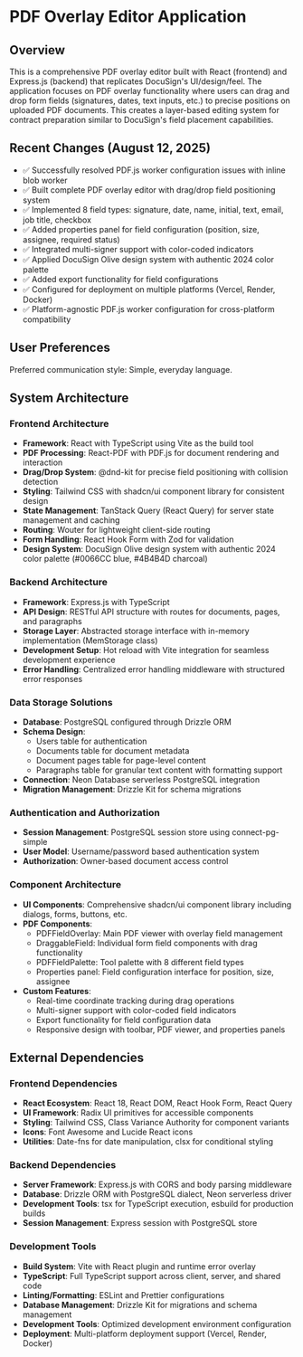 # PDF Overlay Editor Application

## Overview

This is a comprehensive PDF overlay editor built with React (frontend) and Express.js (backend) that replicates DocuSign's UI/design/feel. The application focuses on PDF overlay functionality where users can drag and drop form fields (signatures, dates, text inputs, etc.) to precise positions on uploaded PDF documents. This creates a layer-based editing system for contract preparation similar to DocuSign's field placement capabilities.

## Recent Changes (August 12, 2025)

- ✅ Successfully resolved PDF.js worker configuration issues with inline blob worker
- ✅ Built complete PDF overlay editor with drag/drop field positioning system  
- ✅ Implemented 8 field types: signature, date, name, initial, text, email, job title, checkbox
- ✅ Added properties panel for field configuration (position, size, assignee, required status)
- ✅ Integrated multi-signer support with color-coded indicators
- ✅ Applied DocuSign Olive design system with authentic 2024 color palette
- ✅ Added export functionality for field configurations
- ✅ Configured for deployment on multiple platforms (Vercel, Render, Docker)
- ✅ Platform-agnostic PDF.js worker configuration for cross-platform compatibility

## User Preferences

Preferred communication style: Simple, everyday language.

## System Architecture

### Frontend Architecture
- **Framework**: React with TypeScript using Vite as the build tool
- **PDF Processing**: React-PDF with PDF.js for document rendering and interaction
- **Drag/Drop System**: @dnd-kit for precise field positioning with collision detection
- **Styling**: Tailwind CSS with shadcn/ui component library for consistent design
- **State Management**: TanStack Query (React Query) for server state management and caching
- **Routing**: Wouter for lightweight client-side routing
- **Form Handling**: React Hook Form with Zod for validation
- **Design System**: DocuSign Olive design system with authentic 2024 color palette (#0066CC blue, #4B4B4D charcoal)

### Backend Architecture
- **Framework**: Express.js with TypeScript
- **API Design**: RESTful API structure with routes for documents, pages, and paragraphs
- **Storage Layer**: Abstracted storage interface with in-memory implementation (MemStorage class)
- **Development Setup**: Hot reload with Vite integration for seamless development experience
- **Error Handling**: Centralized error handling middleware with structured error responses

### Data Storage Solutions
- **Database**: PostgreSQL configured through Drizzle ORM
- **Schema Design**: 
  - Users table for authentication
  - Documents table for document metadata
  - Document pages table for page-level content
  - Paragraphs table for granular text content with formatting support
- **Connection**: Neon Database serverless PostgreSQL integration
- **Migration Management**: Drizzle Kit for schema migrations

### Authentication and Authorization
- **Session Management**: PostgreSQL session store using connect-pg-simple
- **User Model**: Username/password based authentication system
- **Authorization**: Owner-based document access control

### Component Architecture
- **UI Components**: Comprehensive shadcn/ui component library including dialogs, forms, buttons, etc.
- **PDF Components**: 
  - PDFFieldOverlay: Main PDF viewer with overlay field management
  - DraggableField: Individual form field components with drag functionality
  - PDFFieldPalette: Tool palette with 8 different field types
  - Properties panel: Field configuration interface for position, size, assignee
- **Custom Features**:
  - Real-time coordinate tracking during drag operations
  - Multi-signer support with color-coded field indicators
  - Export functionality for field configuration data
  - Responsive design with toolbar, PDF viewer, and properties panels

## External Dependencies

### Frontend Dependencies
- **React Ecosystem**: React 18, React DOM, React Hook Form, React Query
- **UI Framework**: Radix UI primitives for accessible components
- **Styling**: Tailwind CSS, Class Variance Authority for component variants
- **Icons**: Font Awesome and Lucide React icons
- **Utilities**: Date-fns for date manipulation, clsx for conditional styling

### Backend Dependencies
- **Server Framework**: Express.js with CORS and body parsing middleware
- **Database**: Drizzle ORM with PostgreSQL dialect, Neon serverless driver
- **Development Tools**: tsx for TypeScript execution, esbuild for production builds
- **Session Management**: Express session with PostgreSQL store

### Development Tools
- **Build System**: Vite with React plugin and runtime error overlay
- **TypeScript**: Full TypeScript support across client, server, and shared code
- **Linting/Formatting**: ESLint and Prettier configurations
- **Database Management**: Drizzle Kit for migrations and schema management
- **Development Tools**: Optimized development environment configuration
- **Deployment**: Multi-platform deployment support (Vercel, Render, Docker)